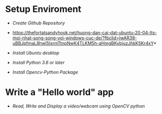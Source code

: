 # Setup Enviroment
* *Create Github Repository*
* https://thefortatsandyhook.net/huong-dan-cai-dat-ubuntu-20-04-lts-moi-nhat-song-song-voi-windows-cuc-de/?fbclid=IwAR38-uBBJpfmaL8hwl5lxrmTtnpNwK4TLKM5h-aHmgBKybjuzJhkK5Kr4xY*

* *Install Ubuntu desktop*
* *Install Python 3.6 or later*
* *Install Opencv-Python Package*

# Write a "Hello world" app
* *Read, Write and Display a video/webcam using OpenCV python*
